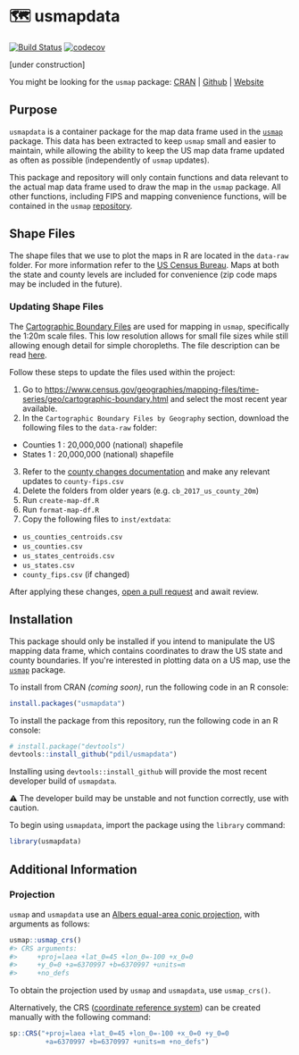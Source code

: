 # 🗺 usmapdata

[![Build Status](https://img.shields.io/endpoint.svg?url=https%3A%2F%2Factions-badge.atrox.dev%2Fpdil%2Fusmapdata%2Fbadge%3Fref%3Dmaster&style=popout&label=build)](https://actions-badge.atrox.dev/pdil/usmapdata/goto?ref=master) [![codecov](https://codecov.io/gh/pdil/usmapdata/branch/master/graph/badge.svg)](https://codecov.io/gh/pdil/usmapdata)

[under construction]

You might be looking for the `usmap` package: [CRAN](https://cran.r-project.org/package=usmap) | [Github](https://github.com/pdil/usmap) | [Website](https://usmap.dev)

## Purpose

`usmapdata` is a container package for the map data frame used in the [`usmap`](https://github.com/pdil/usmap) package. This data has been extracted to keep `usmap` small and easier to maintain, while allowing the ability to keep the US map data frame updated as often as possible (independently of `usmap` updates).

This package and repository will only contain functions and data relevant to the actual map data frame used to draw the map in the `usmap` package. All other functions, including FIPS and mapping convenience functions, will be contained in the `usmap` [repository](https://github.com/pdil/usmap).

## Shape Files
The shape files that we use to plot the maps in R are located in the `data-raw` folder. For more information refer to the [US Census Bureau](https://www.census.gov/geographies/mapping-files/time-series/geo/cartographic-boundary.html). Maps at both the state and county levels are included for convenience (zip code maps may be included in the future).

### Updating Shape Files
The [Cartographic Boundary Files](https://www.census.gov/geographies/mapping-files/time-series/geo/cartographic-boundary.html) are used for mapping in `usmap`, specifically the 1:20m scale files. This low resolution allows for small file sizes while still allowing enough detail for simple choropleths. The file description can be read [here](https://www.census.gov/programs-surveys/geography/technical-documentation/naming-convention/cartographic-boundary-file.html).

Follow these steps to update the files used within the project:
1. Go to https://www.census.gov/geographies/mapping-files/time-series/geo/cartographic-boundary.html and select the most recent year available.
2. In the `Cartographic Boundary Files by Geography` section, download the following files to the `data-raw` folder:
* Counties 1 : 20,000,000 (national) shapefile
* States 1 : 20,000,000 (national) shapefile
3. Refer to the [county changes documentation](https://www.census.gov/programs-surveys/geography/technical-documentation/county-changes.2020.html) and make any relevant updates to `county-fips.csv`
4. Delete the folders from older years (e.g. `cb_2017_us_county_20m`)
5. Run `create-map-df.R`
6. Run `format-map-df.R`
7. Copy the following files to `inst/extdata`:
* `us_counties_centroids.csv`
* `us_counties.csv`
* `us_states_centroids.csv`
* `us_states.csv`
* `county_fips.csv` (if changed)

After applying these changes, [open a pull request](https://github.com/pdil/usmapdata/compare) and await review. 

## Installation
This package should only be installed if you intend to manipulate the US mapping data frame, which contains coordinates to draw the US state and county boundaries. If you're interested in plotting data on a US map, use the [`usmap`](https://github.com/pdil/usmap) package.

To install from CRAN _(coming soon)_, run the following code in an R console:
```r
install.packages("usmapdata")
```
To install the package from this repository, run the following code in an R console:
```r
# install.package("devtools")
devtools::install_github("pdil/usmapdata")
```
Installing using `devtools::install_github` will provide the most recent developer build of `usmapdata`.

⚠️ The developer build may be unstable and not function correctly, use with caution.

To begin using `usmapdata`, import the package using the `library` command:
```r
library(usmapdata)
```

## Additional Information

### Projection
`usmap` and `usmapdata` use an [Albers equal-area conic projection](https://en.wikipedia.org/wiki/Albers_projection), with arguments as follows:
```r
usmap::usmap_crs()
#> CRS arguments:
#>     +proj=laea +lat_0=45 +lon_0=-100 +x_0=0
#>     +y_0=0 +a=6370997 +b=6370997 +units=m
#>     +no_defs 
```

To obtain the projection used by `usmap` and `usmapdata`, use `usmap_crs()`.

Alternatively, the CRS ([coordinate reference system](https://www.nceas.ucsb.edu/sites/default/files/2020-04/OverviewCoordinateReferenceSystems.pdf)) can be created manually with the following command:
```r
sp::CRS("+proj=laea +lat_0=45 +lon_0=-100 +x_0=0 +y_0=0
         +a=6370997 +b=6370997 +units=m +no_defs")
```
